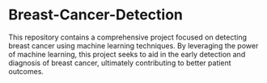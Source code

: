 # Breast-Cancer-Detection
This repository contains a comprehensive project focused on detecting breast cancer using machine learning techniques. By leveraging the power of machine learning, this project seeks to aid in the early detection and diagnosis of breast cancer, ultimately contributing to better patient outcomes.
